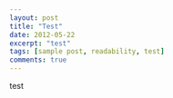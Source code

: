 ```yaml
---
layout: post
title: "Test"
date: 2012-05-22
excerpt: "test"
tags: [sample post, readability, test]
comments: true
---
```


test
